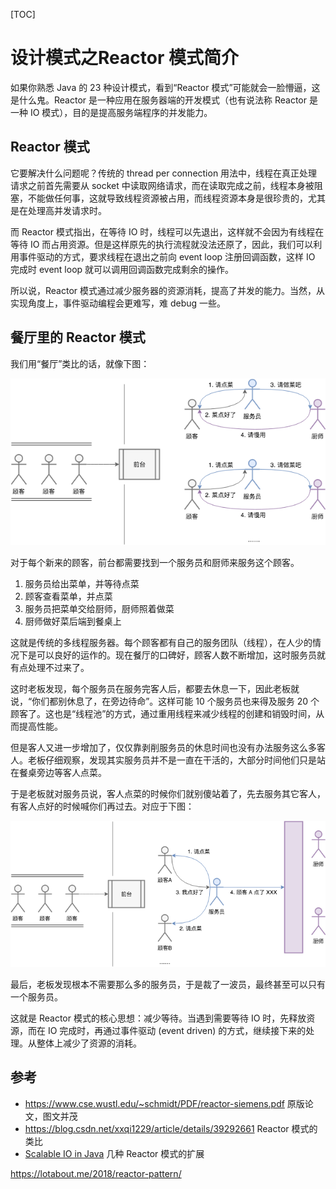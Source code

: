 [TOC]



# 设计模式之Reactor 模式简介

如果你熟悉 Java 的 23 种设计模式，看到“Reactor 模式”可能就会一脸懵逼，这是什么鬼。Reactor 是一种应用在服务器端的开发模式（也有说法称 Reactor 是一种 IO 模式），目的是提高服务端程序的并发能力。

## Reactor 模式

它要解决什么问题呢？传统的 thread per connection 用法中，线程在真正处理请求之前首先需要从 socket 中读取网络请求，而在读取完成之前，线程本身被阻塞，不能做任何事，这就导致线程资源被占用，而线程资源本身是很珍贵的，尤其是在处理高并发请求时。

而 Reactor 模式指出，在等待 IO 时，线程可以先退出，这样就不会因为有线程在等待 IO 而占用资源。但是这样原先的执行流程就没法还原了，因此，我们可以利用事件驱动的方式，要求线程在退出之前向 event loop 注册回调函数，这样 IO 完成时 event loop 就可以调用回调函数完成剩余的操作。

所以说，Reactor 模式通过减少服务器的资源消耗，提高了并发的能力。当然，从实现角度上，事件驱动编程会更难写，难 debug 一些。

## 餐厅里的 Reactor 模式

我们用“餐厅”类比的话，就像下图：

![image-20181120101112078](image-201811201010/image-20181120101112078.png)

对于每个新来的顾客，前台都需要找到一个服务员和厨师来服务这个顾客。

1. 服务员给出菜单，并等待点菜
2. 顾客查看菜单，并点菜
3. 服务员把菜单交给厨师，厨师照着做菜
4. 厨师做好菜后端到餐桌上

这就是传统的多线程服务器。每个顾客都有自己的服务团队（线程），在人少的情况下是可以良好的运作的。现在餐厅的口碑好，顾客人数不断增加，这时服务员就有点处理不过来了。

这时老板发现，每个服务员在服务完客人后，都要去休息一下，因此老板就说，“你们都别休息了，在旁边待命”。这样可能 10 个服务员也来得及服务 20 个顾客了。这也是“线程池”的方式，通过重用线程来减少线程的创建和销毁时间，从而提高性能。

但是客人又进一步增加了，仅仅靠剥削服务员的休息时间也没有办法服务这么多客人。老板仔细观察，发现其实服务员并不是一直在干活的，大部分时间他们只是站在餐桌旁边等客人点菜。

于是老板就对服务员说，客人点菜的时候你们就别傻站着了，先去服务其它客人，有客人点好的时候喊你们再过去。对应于下图：

![image-20181120101127497](image-201811201010/image-20181120101127497.png)

最后，老板发现根本不需要那么多的服务员，于是裁了一波员，最终甚至可以只有一个服务员。

这就是 Reactor 模式的核心思想：减少等待。当遇到需要等待 IO 时，先释放资源，而在 IO 完成时，再通过事件驱动 (event driven) 的方式，继续接下来的处理。从整体上减少了资源的消耗。

## 参考

- <https://www.cse.wustl.edu/~schmidt/PDF/reactor-siemens.pdf> 原版论文，图文并茂
- <https://blog.csdn.net/xxqi1229/article/details/39292661> Reactor 模式的类比
- [Scalable IO in Java](http://www.cnblogs.com/luxiaoxun/p/4331110.html) 几种 Reactor 模式的扩展



https://lotabout.me/2018/reactor-pattern/